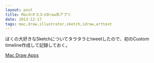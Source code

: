 ```yaml
---
layout: post
title: MacのオススメDraw系アプリ
date: 2013-12-17
tags: mac,draw,illustrator,sketch,idraw,arttext
---
```


ぼくの大好きなSketchについてタラタラとtweetしたので、初のCustom timeline作成して記録しておく。

<a class="twitter-timeline" href="https://twitter.com/dictav/timelines/412769258095915008" data-widget-id="412771305553797120">Mac Draw Apps</a>
<script>!function(d,s,id){var js,fjs=d.getElementsByTagName(s)[0],p=/^http:/.test(d.location)?'http':'https';if(!d.getElementById(id)){js=d.createElement(s);js.id=id;js.src=p+"://platform.twitter.com/widgets.js";fjs.parentNode.insertBefore(js,fjs);}}(document,"script","twitter-wjs");</script>


